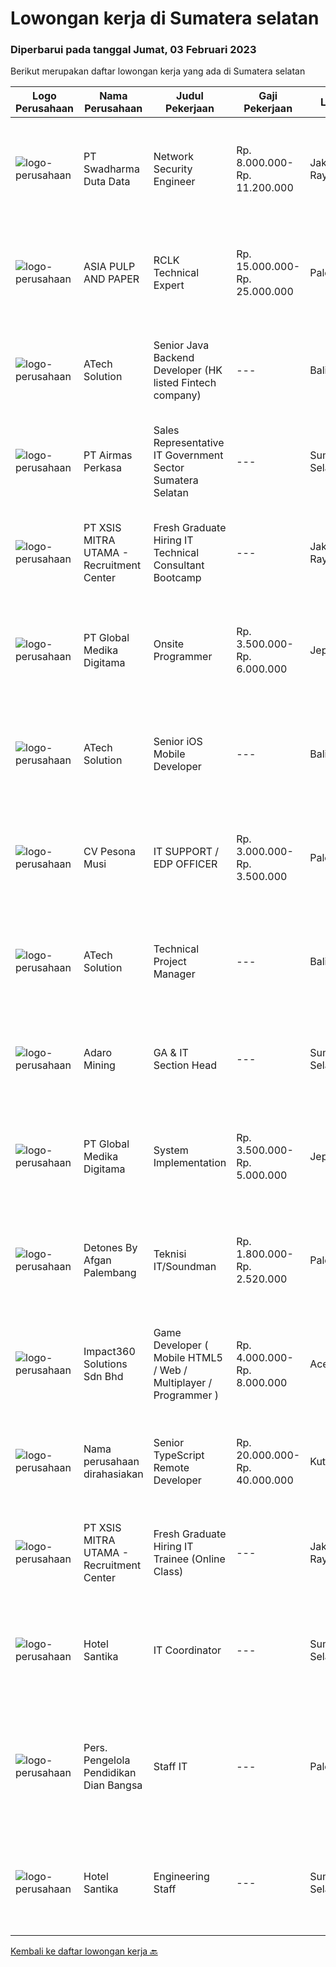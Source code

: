 
  # Lowongan kerja di Sumatera selatan

  ### Diperbarui pada tanggal Jumat, 03 Februari 2023

  Berikut merupakan daftar lowongan kerja yang ada di Sumatera selatan

  |Logo Perusahaan | Nama Perusahaan | Judul Pekerjaan | Gaji Pekerjaan | Lokasi | Deskripsi | Tanggal diunggah | Pranala |
  | -------------- | --------------- | --------------- | --------- | --------- | -------------- | ------- | ----------- |
  |![logo-perusahaan](https://image-service-cdn.seek.com.au/0f683dc67275bb803453d1e92fb7cd7b12b824b6/ee4dce1061f3f616224767ad58cb2fc751b8d2dc)|PT Swadharma Duta Data|Network Security Engineer|Rp. 8.000.000-Rp. 11.200.000|Jakarta Raya|S1 Jurusan/Prodi T.Komputer/ T.Informatika (Wajib) Waktu kerja Shift (sesuai dengan jadwal yang ditentukan) Bersedia ditempatkan di Jakarta &amp;...|Rabu, 01 Februari 2023|https://www.jobstreet.co.id/id/job/network-security-engineer-4206340?token=0~ed1b1ddf-1173-4948-8406-569ca92e811c&sectionRank=1&jobId=jobstreet-id-job-4206340|
|![logo-perusahaan](https://image-service-cdn.seek.com.au/36a2feaca71ed37bd63769225373ce9c5cab5eea/ee4dce1061f3f616224767ad58cb2fc751b8d2dc)|ASIA PULP AND PAPER|RCLK Technical Expert|Rp. 15.000.000-Rp. 25.000.000|Palembang|Qualification :  D3/S1 Chemical Engineering Have Experience 10 Years Minimum Willing to be placed in a remote area Familiar Responsible to controling...|Rabu, 01 Februari 2023|https://www.jobstreet.co.id/id/job/rclk-technical-expert-4193253?token=0~ed1b1ddf-1173-4948-8406-569ca92e811c&sectionRank=2&jobId=jobstreet-id-job-4193253|
|![logo-perusahaan](https://image-service-cdn.seek.com.au/01cd86444ba33e86855e0cce80ed2ebf9dcff3e2/ee4dce1061f3f616224767ad58cb2fc751b8d2dc)|ATech Solution|Senior Java Backend Developer (HK listed Fintech company)|---|Bali|Roles &amp; Responsibilities: Analyzing existing systems and business models Understanding software development lifecycle Translating client...|Kamis, 02 Februari 2023|https://www.jobstreet.co.id/id/job/senior-java-backend-developer-hk-listed-fintech-company-4208940?token=0~ed1b1ddf-1173-4948-8406-569ca92e811c&sectionRank=3&jobId=jobstreet-id-job-4208940|
|![logo-perusahaan](https://image-service-cdn.seek.com.au/e058612ba3ea3c8a5db01b881de07c38d7462a24/ee4dce1061f3f616224767ad58cb2fc751b8d2dc)|PT Airmas Perkasa|Sales Representative IT Government Sector Sumatera Selatan|---|Sumatera Selatan|Tugas dan Tanggung Jawab: Mempelajari dan menguasai dengan baik produk yang di tawarkan Secara aktif mencari prospek customer baru dan...|Kamis, 26 Januari 2023|https://www.jobstreet.co.id/id/job/sales-representative-it-government-sector-sumatera-selatan-4185303?token=0~ed1b1ddf-1173-4948-8406-569ca92e811c&sectionRank=4&jobId=jobstreet-id-job-4185303|
|![logo-perusahaan](https://image-service-cdn.seek.com.au/fa12dd378bd230f83b9ccd636b4121ebbb347455/ee4dce1061f3f616224767ad58cb2fc751b8d2dc)|PT XSIS MITRA UTAMA - Recruitment Center|Fresh Graduate Hiring IT Technical Consultant Bootcamp|---|Jakarta Raya|What we offer you: Integrated Training Full Stack specialist in Java/.Net/Quality Assurance Soft Skills Training. Real &amp; varied experiences (IT...|Selasa, 24 Januari 2023|https://www.jobstreet.co.id/id/job/fresh-graduate-hiring-it-technical-consultant-bootcamp-4195149?token=0~ed1b1ddf-1173-4948-8406-569ca92e811c&sectionRank=5&jobId=jobstreet-id-job-4195149|
|![logo-perusahaan](https://image-service-cdn.seek.com.au/39c06919f88ea35ae3ab49c926ad528faf2ea88b/ee4dce1061f3f616224767ad58cb2fc751b8d2dc)|PT Global Medika Digitama|Onsite Programmer|Rp. 3.500.000-Rp. 6.000.000|Jepara|Syarat Kualifikasi : Lulusan Sarjana bidang Ilmu Komputer/Teknologi Informasi atau bidang terkait. Pengalaman kerja minimal 1 tahun sebagai Programmer...|Sabtu, 21 Januari 2023|https://www.jobstreet.co.id/id/job/onsite-programmer-4179318?token=0~ed1b1ddf-1173-4948-8406-569ca92e811c&sectionRank=6&jobId=jobstreet-id-job-4179318|
|![logo-perusahaan](https://image-service-cdn.seek.com.au/01cd86444ba33e86855e0cce80ed2ebf9dcff3e2/ee4dce1061f3f616224767ad58cb2fc751b8d2dc)|ATech Solution|Senior iOS Mobile Developer|---|Bali|Responsibilities: Research, design, develop, enhance, and maintain high performance iOS applications Collaborate with cross functional teams to...|Kamis, 26 Januari 2023|https://www.jobstreet.co.id/id/job/senior-ios-mobile-developer-4198404?token=0~ed1b1ddf-1173-4948-8406-569ca92e811c&sectionRank=7&jobId=jobstreet-id-job-4198404|
|![logo-perusahaan](https://image-service-cdn.seek.com.au/3a6ded1ff670b5fa77d9c8e7e34740911096d5d6/ee4dce1061f3f616224767ad58cb2fc751b8d2dc)|CV Pesona Musi|IT SUPPORT / EDP OFFICER|Rp. 3.000.000-Rp. 3.500.000|Palembang|Kualifikasi: Berusia maksimal 30 tahun Pendidikan min D3 / S1 (Teknik Informatika, Teknik komputer, Manajemen Informatika) Menguasai troubleshoot...|Rabu, 18 Januari 2023|https://www.jobstreet.co.id/id/job/it-support-edp-officer-4188121?token=0~ed1b1ddf-1173-4948-8406-569ca92e811c&sectionRank=8&jobId=jobstreet-id-job-4188121|
|![logo-perusahaan](https://image-service-cdn.seek.com.au/01cd86444ba33e86855e0cce80ed2ebf9dcff3e2/ee4dce1061f3f616224767ad58cb2fc751b8d2dc)|ATech Solution|Technical Project Manager|---|Bali|The job duties and responsibility of this role: Familiarity with software development methodologies and frameworks such as Agile / Scrum and Conduct...|Rabu, 18 Januari 2023|https://www.jobstreet.co.id/id/job/technical-project-manager-4188858?token=0~ed1b1ddf-1173-4948-8406-569ca92e811c&sectionRank=9&jobId=jobstreet-id-job-4188858|
|![logo-perusahaan](https://image-service-cdn.seek.com.au/9df6b5cb2fe487a9feef54e5d6b60ed590c67471/ee4dce1061f3f616224767ad58cb2fc751b8d2dc)|Adaro Mining|GA & IT Section Head|---|Sumatera Selatan|Job Responsibilities: Ensure office &amp; mess management are well-maintained Responsible to ensure General Affair day-to-day activities such as...|Kamis, 12 Januari 2023|https://www.jobstreet.co.id/id/job/ga-it-section-head-4179675?token=0~ed1b1ddf-1173-4948-8406-569ca92e811c&sectionRank=10&jobId=jobstreet-id-job-4179675|
|![logo-perusahaan](https://image-service-cdn.seek.com.au/4b282eaf2c65d61f8532d8ff00b352f8e7d77e7d/ee4dce1061f3f616224767ad58cb2fc751b8d2dc)|PT Global Medika Digitama|System Implementation|Rp. 3.500.000-Rp. 5.000.000|Jepara|Syarat Kualifikasi Memiliki kemampuan komunikasi interpersonal yang baik Mampu bekerja secara multitasking &amp; manajemen waktu yang efisien Mampu...|Kamis, 12 Januari 2023|https://www.jobstreet.co.id/id/job/system-implementation-4179305?token=0~ed1b1ddf-1173-4948-8406-569ca92e811c&sectionRank=11&jobId=jobstreet-id-job-4179305|
|![logo-perusahaan](https://i.ibb.co/sqvTCh9/112815900-stock-vector-no-image-available-icon-flat-vector.webp)|Detones By Afgan Palembang|Teknisi IT/Soundman|Rp. 1.800.000-Rp. 2.520.000|Palembang|Kualifikasi Pekerjaan Usia maksimum 35 tahun SMA/SMK atau S1 lebih disukai Menguasai software, hardware &amp; jaringan komputer Menguasai sound system...|Kamis, 12 Januari 2023|https://www.jobstreet.co.id/id/job/teknisi-it-soundman-4179936?token=0~ed1b1ddf-1173-4948-8406-569ca92e811c&sectionRank=12&jobId=jobstreet-id-job-4179936|
|![logo-perusahaan](https://image-service-cdn.seek.com.au/06b729438205195a03d4bcec08ce1ddd5d9c1576/ee4dce1061f3f616224767ad58cb2fc751b8d2dc)|Impact360 Solutions Sdn Bhd|Game Developer ( Mobile HTML5 / Web / Multiplayer / Programmer )|Rp. 4.000.000-Rp. 8.000.000|Aceh|We are hiring remote HTML5 game developers from all parts of Indonesia. If you have real experience building HTML5 games or applications, you're...|Selasa, 17 Januari 2023|https://www.jobstreet.co.id/id/job/game-developer-mobile-html5-web-multiplayer-programmer-5249142/origin/my?token=0~ed1b1ddf-1173-4948-8406-569ca92e811c&sectionRank=13&jobId=jobstreet-my-job-5249142|
|![logo-perusahaan](https://i.ibb.co/sqvTCh9/112815900-stock-vector-no-image-available-icon-flat-vector.webp)|Nama perusahaan dirahasiakan|Senior TypeScript Remote Developer|Rp. 20.000.000-Rp. 40.000.000|Kuta|The RoleAs a senior developer, you’ll be part of a delivery team made up of a Tech Lead, Product Manager, and other senior developers. For some...|Rabu, 11 Januari 2023|https://www.jobstreet.co.id/id/job/senior-typescript-remote-developer-4161406?token=0~ed1b1ddf-1173-4948-8406-569ca92e811c&sectionRank=14&jobId=jobstreet-id-job-4161406|
|![logo-perusahaan](https://image-service-cdn.seek.com.au/fa12dd378bd230f83b9ccd636b4121ebbb347455/ee4dce1061f3f616224767ad58cb2fc751b8d2dc)|PT XSIS MITRA UTAMA - Recruitment Center|Fresh Graduate Hiring IT Trainee (Online Class)|---|Jakarta Raya|What we offer you: Integrated Training Full Stack specialist in Java (online class training) Soft Skills Training. Real &amp; varied experiences (IT...|Jumat, 06 Januari 2023|https://www.jobstreet.co.id/id/job/fresh-graduate-hiring-it-trainee-online-class-4171088?token=0~ed1b1ddf-1173-4948-8406-569ca92e811c&sectionRank=15&jobId=jobstreet-id-job-4171088|
|![logo-perusahaan](https://image-service-cdn.seek.com.au/e85c0d29621d01631d2a9d67a4404c408ea508db/ee4dce1061f3f616224767ad58cb2fc751b8d2dc)|Hotel Santika|IT Coordinator|---|Sumatera Selatan|Min Diploma or Bachelor Degree of Information TechnologyMin 2 years Experiences of IThave knowledge of Operating System, Hardware Computer, Networking...|Rabu, 01 Februari 2023|https://www.jobstreet.co.id/id/job/it-coordinator-1034577355?token=0~ed1b1ddf-1173-4948-8406-569ca92e811c&sectionRank=16&jobId=jobstreet-id-job-1034577355|
|![logo-perusahaan](https://image-service-cdn.seek.com.au/a56d40a3e54e8991203b722d8442802dd3312421/ee4dce1061f3f616224767ad58cb2fc751b8d2dc)|Pers. Pengelola Pendidikan Dian Bangsa|Staff IT|---|Palembang|- Mengolah database/server perusahaan dan menjaga keamanan system.- Membuat program yang dibutuhkan perusahaaan dalam business analyst, marketing...|Rabu, 01 Februari 2023|https://www.jobstreet.co.id/id/job/staff-it-1034439501?token=0~ed1b1ddf-1173-4948-8406-569ca92e811c&sectionRank=17&jobId=jobstreet-id-job-1034439501|
|![logo-perusahaan](https://image-service-cdn.seek.com.au/e85c0d29621d01631d2a9d67a4404c408ea508db/ee4dce1061f3f616224767ad58cb2fc751b8d2dc)|Hotel Santika|Engineering Staff|---|Sumatera Selatan|Minimum Diploma or Bachelor of Computer NetworkMinimum 2 years experience in a similar positionFluent in EnglishGood communicationsDate Posted:...|Rabu, 01 Februari 2023|https://www.jobstreet.co.id/id/job/engineering-staff-1034577276?token=0~ed1b1ddf-1173-4948-8406-569ca92e811c&sectionRank=18&jobId=jobstreet-id-job-1034577276|


  [Kembali ke daftar lowongan kerja 🔙](../README.md#daftar-lowongan-kerja)
  